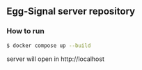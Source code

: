 ## Egg-Signal server repository

### How to run

```bash
$ docker compose up --build
```

server will open in http://localhost
